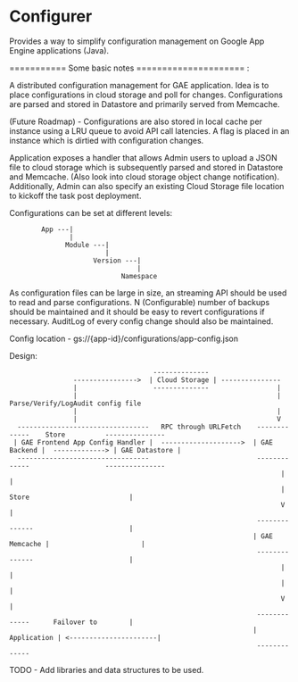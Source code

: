 Configurer
==========

Provides a way to simplify configuration management on Google App Engine applications (Java).

=========== Some basic notes ===================== :

A distributed configuration management for GAE application. Idea is to place configurations in cloud storage and poll for changes. Configurations are parsed and 	stored in Datastore and primarily served from Memcache. 

(Future Roadmap) - Configurations are also stored in local cache per instance using a LRU queue to avoid API call latencies. A flag is placed in an instance which is dirtied with configuration changes.

Application exposes a handler that allows Admin users to upload a JSON file to cloud storage which is subsequently parsed and stored in Datastore and Memcache. (Also look into cloud storage object change notification). Additionally, Admin can also specify an existing Cloud Storage file location to kickoff the task post deployment.

Configurations can be set at different levels:

 			App ---|
				   |
			      Module ---|
							|
						 Version ---|
									|
								Namespace



As configuration files can be large in size, an streaming API should be used to read and parse configurations. N (Configurable) number of backups should be maintained and it should be easy to revert configurations if necessary. AuditLog of every config change should also be maintained.


Config location - gs://{app-id}/configurations/app-config.json

Design:

										--------------
					---------------->  | Cloud Storage | ---------------	
					|					--------------                 |
					|                                                  | Parse/Verify/LogAudit config file
					|                                                  |
					|												   V	
	  ---------------------------------   RPC through URLFetch    -------------    Store          ---------------
     | GAE Frontend App Config Handler |  -------------------->  | GAE Backend |  -------------> | GAE Datastore |
      ---------------------------------                           -------------                   ---------------
																		|								|
																		| Store							|
																		V								|
																  --------------                        |
																 | GAE Memcache |                       |
																  --------------                        |
																	    |                               |
																		|                               |
																		V                               |
																  -------------      Failover to        |
																 | Application | <----------------------|
																  -------------
																

TODO - Add libraries and data structures to be used.
